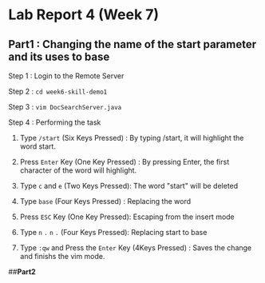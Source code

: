# __Lab Report 4 (Week 7)__

## __Part1__ : Changing the name of the __start__ parameter and its uses to __base__

Step 1 : Login to the Remote Server

Step 2 : `cd week6-skill-demo1`

Step 3 : `vim DocSearchServer.java`

Step 4 : Performing the task

1. Type `/start` (Six Keys Pressed) : By typing /start, it will highlight the word start.

2. Press `Enter` Key (One Key Pressed) : By pressing Enter, the first character of the word will highlight.

3. Type `c` and `e` (Two Keys Pressed): The word "start" will be deleted

4. Type `base` (Four Keys Pressed) : Replacing the word

5. Press `ESC` Key (One Key Pressed): Escaping from the insert mode

6. Type `n` `.` `n` `.` (Four Keys Pressed): Replacing start to base

7. Type `:qw` and Press the `Enter` Key (4Keys Pressed) : Saves the change and finishs the vim mode.



##__Part2__